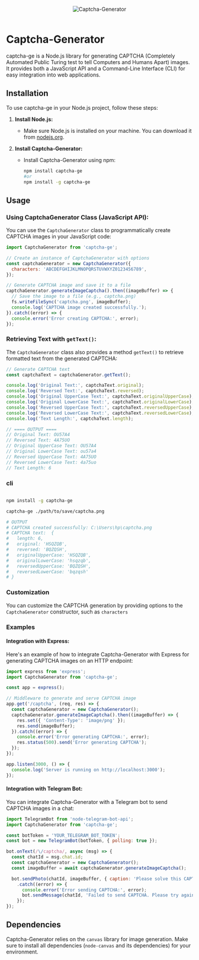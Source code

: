 <div align="center">

<img align="center" src = "https://komarev.com/ghpvc/?username=rn0x-captcha-ge&label=REPOSITORY+VIEWS&style=for-the-badge" alt ="Captcha-Generator"> <br><br>


</div>

# Captcha-Generator

captcha-ge is a Node.js library for generating CAPTCHA (Completely Automated Public Turing test to tell Computers and Humans Apart) images. It provides both a JavaScript API and a Command-Line Interface (CLI) for easy integration into web applications.

## Installation

To use captcha-ge in your Node.js project, follow these steps:

1. **Install Node.js:**
   - Make sure Node.js is installed on your machine. You can download it from [nodejs.org](https://nodejs.org/).

2. **Install Captcha-Generator:**
   - Install Captcha-Generator using npm:
     ```bash
     npm install captcha-ge
     #or
     npm install -g captcha-ge
     ```

## Usage

### Using CaptchaGenerator Class (JavaScript API):

You can use the `CaptchaGenerator` class to programmatically create CAPTCHA images in your JavaScript code:

```javascript
import CaptchaGenerator from 'captcha-ge';

// Create an instance of CaptchaGenerator with options
const captchaGenerator = new CaptchaGenerator({
  characters: 'ABCDEFGHIJKLMNOPQRSTUVWXYZ0123456789',
});

// Generate CAPTCHA image and save it to a file
captchaGenerator.generateImageCaptcha().then((imageBuffer) => {
  // Save the image to a file (e.g., captcha.png)
  fs.writeFileSync('captcha.png', imageBuffer);
  console.log('CAPTCHA image created successfully.');
}).catch((error) => {
  console.error('Error creating CAPTCHA:', error);
});
```

### Retrieving Text with `getText()`:

The `CaptchaGenerator` class also provides a method `getText()` to retrieve formatted text from the generated CAPTCHA:

```javascript
// Generate CAPTCHA text
const captchaText = captchaGenerator.getText();

console.log('Original Text:', captchaText.original);
console.log('Reversed Text:', captchaText.reversed);
console.log('Original UpperCase Text:', captchaText.originalUpperCase);
console.log('Original LowerCase Text:', captchaText.originalLowerCase);
console.log('Reversed UpperCase Text:', captchaText.reversedUpperCase);
console.log('Reversed LowerCase Text:', captchaText.reversedLowerCase);
console.log('Text Length:', captchaText.length);

// ==== OUTPUT ====
// Original Text: OU57A4
// Reversed Text: 4A75UO
// Original UpperCase Text: OU57A4
// Original LowerCase Text: ou57a4
// Reversed UpperCase Text: 4A75UO
// Reversed LowerCase Text: 4a75uo
// Text Length: 6
```

### cli

```bash

npm install -g captcha-ge

captcha-ge ./path/to/save/captcha.png

# OUTPUT
# CAPTCHA created successfully: C:\Users\hp\captcha.png
# CAPTCHA text:  {
#   length: 6,
#   original: 'HSQZQB',
#   reversed: 'BQZQSH',
#   originalUpperCase: 'HSQZQB',
#   originalLowerCase: 'hsqzqb',
#   reversedUpperCase: 'BQZQSH',
#   reversedLowerCase: 'bqzqsh'
# }

```
### Customization

You can customize the CAPTCHA generation by providing options to the `CaptchaGenerator` constructor, such as `characters`

### Examples

#### Integration with Express:

Here's an example of how to integrate Captcha-Generator with Express for generating CAPTCHA images on an HTTP endpoint:

```javascript
import express from 'express';
import CaptchaGenerator from 'captcha-ge';

const app = express();

// Middleware to generate and serve CAPTCHA image
app.get('/captcha', (req, res) => {
  const captchaGenerator = new CaptchaGenerator();
  captchaGenerator.generateImageCaptcha().then((imageBuffer) => {
    res.set({ 'Content-Type': 'image/png' });
    res.send(imageBuffer);
  }).catch((error) => {
    console.error('Error generating CAPTCHA:', error);
    res.status(500).send('Error generating CAPTCHA');
  });
});

app.listen(3000, () => {
  console.log('Server is running on http://localhost:3000');
});
```

#### Integration with Telegram Bot:

You can integrate Captcha-Generator with a Telegram bot to send CAPTCHA images in a chat:

```javascript
import TelegramBot from 'node-telegram-bot-api';
import CaptchaGenerator from 'captcha-ge';

const botToken = 'YOUR_TELEGRAM_BOT_TOKEN';
const bot = new TelegramBot(botToken, { polling: true });

bot.onText(/\/captcha/, async (msg) => {
  const chatId = msg.chat.id;
  const captchaGenerator = new CaptchaGenerator();
  const imageBuffer = await captchaGenerator.generateImageCaptcha();

  bot.sendPhoto(chatId, imageBuffer, { caption: 'Please solve this CAPTCHA:' })
    .catch((error) => {
      console.error('Error sending CAPTCHA:', error);
      bot.sendMessage(chatId, 'Failed to send CAPTCHA. Please try again later.');
    });
});
```

## Dependencies

Captcha-Generator relies on the `canvas` library for image generation. Make sure to install all dependencies (`node-canvas` and its dependencies) for your environment.